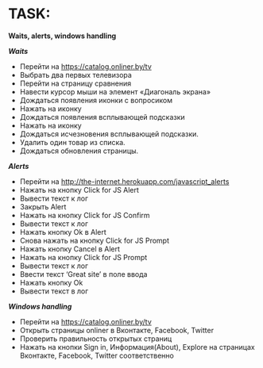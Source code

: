 # TASK:

**Waits, alerts, windows handling**

***Waits***

* Перейти на https://catalog.onliner.by/tv
* Выбрать два первых телевизора
* Перейти на страницу сравнения
* Навести курсор мыши на элемент «Диагональ экрана»
* Дождаться появления иконки с вопросиком
* Нажать на иконку
* Дождаться появления всплывающей подсказки
* Нажать на иконку
* Дождаться исчезновения всплывающей подсказки.
* Удалить один товар из списка.
* Дождаться обновления страницы.

***Alerts***

* Перейти на http://the-internet.herokuapp.com/javascript_alerts
* Нажать на кнопку Click for JS Alert
* Вывести текст к лог
* Закрыть Alert
* Нажать на кнопку Click for JS Confirm
* Вывести текст к лог
* Нажать кнопку Ok в Alert
* Снова нажать на кнопку Click for JS Prompt
* Нажать кнопку Cancel в Alert
* Нажать на кнопку Click for JS Prompt
* Вывести текст к лог
* Ввести текст ‘Great site’ в поле ввода
* Нажать кнопку Ok
* Вывести текст в лог

***Windows handling***

* Перейти на https://catalog.onliner.by/tv
* Открыть страницы onliner в Вконтакте, Facebook, Twitter
* Проверить правильность открытых страниц
* Нажать на кнопки Sign in, Информация(About), Explore на страницах Вконтакте, Facebook, Twitter соответственно 
